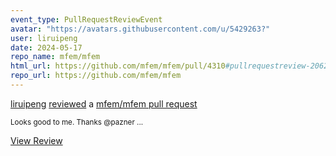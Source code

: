```yaml
---
event_type: PullRequestReviewEvent
avatar: "https://avatars.githubusercontent.com/u/5429263?"
user: liruipeng
date: 2024-05-17
repo_name: mfem/mfem
html_url: https://github.com/mfem/mfem/pull/4310#pullrequestreview-2062141603
repo_url: https://github.com/mfem/mfem
---
```


<a href='https://github.com/liruipeng' target='_blank'>liruipeng</a> <a href='https://github.com/mfem/mfem/pull/4310#pullrequestreview-2062141603' target='_blank'>reviewed</a> a <a href='https://github.com/mfem/mfem/pull/4310' target='_blank'>mfem/mfem pull request</a>

<small>Looks good to me. Thanks @pazner ...</small>

<a href='https://github.com/mfem/mfem/pull/4310#pullrequestreview-2062141603' target='_blank'>View Review</a>